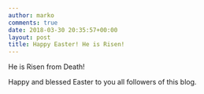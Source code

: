```yaml
---
author: marko
comments: true
date: 2018-03-30 20:35:57+00:00
layout: post
title: Happy Easter! He is Risen!
---
```


He is Risen from Death!

Happy and blessed Easter to you all followers of this blog.
